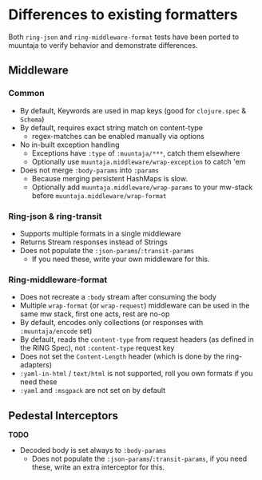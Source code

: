 # Differences to existing formatters

Both `ring-json` and `ring-middleware-format` tests have been ported to muuntaja to
verify behavior and demonstrate differences.

## Middleware

### Common

* By default, Keywords are used in map keys (good for `clojure.spec` & `Schema`)
* By default, requires exact string match on content-type
  * regex-matches can be enabled manually via options
* No in-built exception handling
  * Exceptions have `:type` of `:muuntaja/***`, catch them elsewhere
  * Optionally use `muuntaja.middleware/wrap-exception` to catch 'em
* Does not merge `:body-params` into `:params`
  * Because merging persistent HashMaps is slow.
  * Optionally add `muuntaja.middleware/wrap-params` to your mw-stack before `muuntaja.middleware/wrap-format`

### Ring-json & ring-transit

* Supports multiple formats in a single middleware
* Returns Stream responses instead of Strings
* Does not populate the `:json-params`/`:transit-params`
  * If you need these, write your own middleware for this.

### Ring-middleware-format

* Does not recreate a `:body` stream after consuming the body
* Multiple `wrap-format` (or `wrap-request`) middleware can be used in the same mw stack, first one acts, rest are no-op
* By default, encodes only collections (or responses with `:muuntaja/encode` set)
* By default, reads the `content-type` from request headers (as defined in the RING Spec), not `:content-type` request key
* Does not set the `Content-Length` header (which is done by the ring-adapters)
* `:yaml-in-html` / `text/html` is not supported, roll you own formats if you need these
* `:yaml` and `:msgpack` are not set on by default

## Pedestal Interceptors

**TODO**

* Decoded body is set always to `:body-params`
  * Does not populate the `:json-params`/`:transit-params`, if you need these, write an extra interceptor for this.
